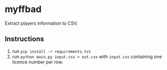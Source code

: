 # myffbad
Extract players information to CSV.

## Instructions
1. run `pip install -r requirements.txt`
2. run `python main.py input.csv > out.csv` with `input.csv` containing one licence number per row.
